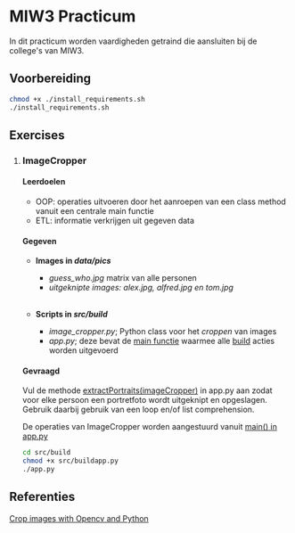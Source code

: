 MIW3 Practicum
==============================
In dit practicum worden vaardigheden getraind die aansluiten bij de college's van MIW3.

## Voorbereiding

```bash
chmod +x ./install_requirements.sh
./install_requirements.sh
```

## Exercises

<ol>

<li>

### ImageCropper

#### Leerdoelen
<ul>
<li>OOP: operaties uitvoeren door het aanroepen van een class method vanuit een centrale main functie</li>
<li>ETL: informatie verkrijgen uit gegeven data</li>
</ul>

#### Gegeven

<ul>

<li>

**Images in <i>data/pics</i>**  
- <i>guess_who.jpg</i> matrix van alle personen
- <i>uitgeknipte images: alex.jpg, alfred.jpg en tom.jpg</i>
</li><br>

<li>

**Scripts in <i>src/build</i>** 
- <i>image_cropper.py</i>; Python class voor het <i>croppen</i> van images
- <i>app.py</i>; deze bevat de <u>main functie</u> waarmee alle <u>build</u> acties worden uitgevoerd
</li>

</ul>

#### Gevraagd

<p>Vul de methode <u>extractPortraits(imageCropper)</u> in app.py aan zodat voor elke persoon een portretfoto wordt uitgeknipt en opgeslagen. Gebruik daarbij gebruik van een loop en/of list comprehension. 

De operaties van ImageCropper worden aangestuurd vanuit <u>main() in app.py</u> 
```bash
cd src/build
chmod +x src/buildapp.py
./app.py
````

</p>

</li>

</ol>

## Referenties
[Crop images with Opencv and Python](https://www.youtube.com/watch?v=r-pp7flMoQA)